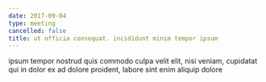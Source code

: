 ```yaml
---
date: 2017-09-04
type: meeting
cancelled: false
title: ut officia consequat. incididunt minim tempor ipsum
---
```

ipsum tempor nostrud quis commodo culpa velit elit, nisi veniam, cupidatat qui in dolor ex ad dolore proident, labore sint enim aliquip dolore